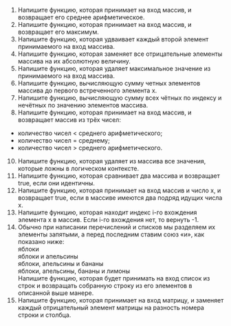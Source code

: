 1.  Напишите функцию, которая принимает на вход массив, и возвращает его среднее арифметическое.
2.  Напишите функцию, которая принимает на вход массив, и возвращает его максимум.
3.  Напишите функцию, которая удваивает каждый второй элемент принимаемого на вход массива.
5.  Напишите функцию, которая заменяет все отрицательные элементы массива на их абсолютную величину.
6.  Напишите функцию, которая удаляет максимальное значение из принимаемого на вход массива.
7.  Напишите функцию, вычисляющую сумму четных элементов массива до первого встреченного элемента x.
8.  Напишите функцию, вычисляющую сумму всех чётных по индексу и нечётных по значению элементов массива.
9.  Напишите функцию, которая принимает на вход массив, и возвращает массив из трёх чисел:
  -  количество чисел < среднего арифметического;
  -  количество чисел = среднему;
  -  количество чисел > среднего арифметического.
10. Напишите функцию, которая удаляет из массива все значения, которые ложны в логическом контексте.
11. Напишите функцию, которая сравнивает два массива и возвращает true, если они идентичны.
12. Напишите функцию, которая принимает на вход массив и число x, и возвращает true, если в массиве имеются два подряд идущих числа x.
13. Напишите функцию, которая находит индекс i-го вхождения элемента x в массив. Если i-го вхождения нет, то вернуть -1.
14. Обычно при написании перечислений и  списков мы разделяем их элементы запятыми, а перед последним ставим союз «и», как показано ниже: <br>
    яблоки <br>
    яблоки и апельсины <br>
    яблоки, апельсины и бананы <br>
    яблоки, апельсины, бананы и лимоны <br>
    Напишите функцию, которая будет принимать на вход список из строк и возвращать собранную строку из его элементов в описанной выше манере.
12. Напишите функцию, которая принимает на вход матрицу, и заменяет каждый отрицательный элемент матрицы на разность номера строки и столбца.

